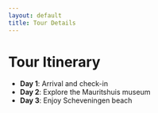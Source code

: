 ```yaml
---
layout: default
title: Tour Details
---
```


# Tour Itinerary

- **Day 1**: Arrival and check-in
- **Day 2**: Explore the Mauritshuis museum
- **Day 3**: Enjoy Scheveningen beach
